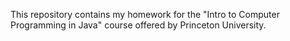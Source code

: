 This repository contains my homework for the "Intro to Computer Programming in Java" course offered by Princeton University.
